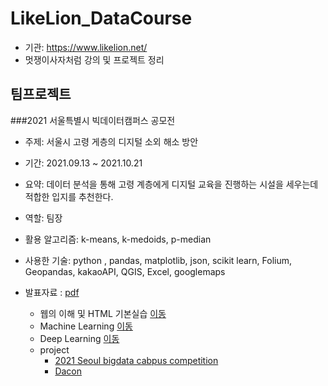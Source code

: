 # LikeLion_DataCourse
  + 기관: https://www.likelion.net/
  + 멋쟁이사자처럼 강의 및 프로젝트 정리

## 팀프로젝트
###2021 서울특별시 빅데이터캠퍼스 공모전
* 주제: 서울시 고령 게층의 디지털 소외 해소 방안
* 기간: 2021.09.13 ~ 2021.10.21
* 요약: 데이터 분석을 통해 고령 계층에게 디지털 교육을 진행하는 시설을 세우는데 적합한 입지를 추천한다.
* 역할: 팀장
* 활용 알고리즘: k-means, k-medoids, p-median
* 사용한 기술: python , pandas, matplotlib, json, scikit learn, Folium, Geopandas, kakaoAPI, QGIS, Excel, googlemaps
* 발표자료 : [pdf](https://github.com/sjoonl/LikeLion/blob/main/project/2021_seoul_bigdata_campus_competition/%5B2021%20%EC%84%9C%EC%9A%B8%EC%8B%9C%EB%B9%85%EC%BA%A0%EA%B3%B5%EB%AA%A8%EC%A0%84%5D_%5B%EB%94%94%EC%86%8C%EC%84%9C%5D_%EB%B6%84%EC%84%9D%EA%B2%B0%EA%B3%BC%EC%84%9C.pptx)



  * 웹의 이해 및 HTML 기본실습 [이동](https://github.com/sjoonl/LikeLion/tree/main/web)
  * Machine Learning [이동](https://github.com/sjoonl/LikeLion/tree/main/machin_learning)
  * Deep Learning [이동](https://github.com/sjoonl/LikeLion/tree/main/deep_learning)
  * project 
    * [2021 Seoul bigdata cabpus competition](https://github.com/sjoonl/LikeLion/tree/main/project/2021_seoul_bigdata_campus_competition
)
    * [Dacon](https://github.com/sjoonl/LikeLion/tree/main/project/Dacon)

